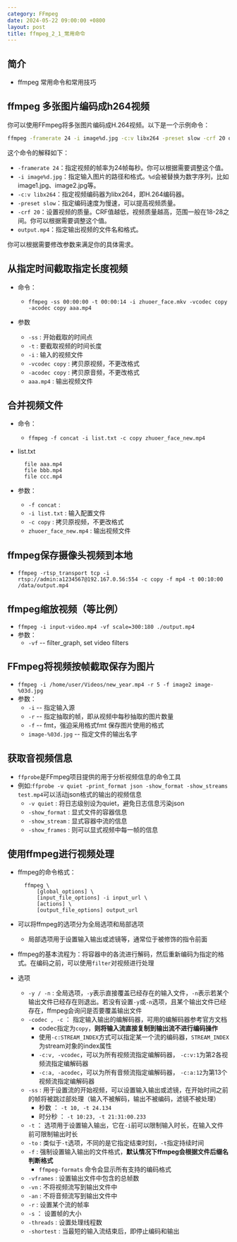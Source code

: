 ```yaml
---
category: FFmpeg
date: 2024-05-22 09:00:00 +0800
layout: post
title: ffmpeg_2_1_常用命令
---
```

## 简介

+ ffmpeg 常用命令和常用技巧

## ffmpeg 多张图片编码成h264视频

你可以使用FFmpeg将多张图片编码成H.264视频。以下是一个示例命令：

```bash
ffmpeg -framerate 24 -i image%d.jpg -c:v libx264 -preset slow -crf 20 output.mp4
```

这个命令的解释如下：

- `-framerate 24`：指定视频的帧率为24帧每秒。你可以根据需要调整这个值。
- `-i image%d.jpg`：指定输入图片的路径和格式。`%d`会被替换为数字序列，比如image1.jpg、image2.jpg等。
- `-c:v libx264`：指定视频编码器为libx264，即H.264编码器。
- `-preset slow`：指定编码速度为慢速，可以提高视频质量。
- `-crf 20`：设置视频的质量。CRF值越低，视频质量越高，范围一般在18-28之间。你可以根据需要调整这个值。
- `output.mp4`：指定输出视频的文件名和格式。

你可以根据需要修改参数来满足你的具体需求。

## 从指定时间截取指定长度视频

+ 命令：
  + `ffmpeg -ss 00:00:00 -t 00:00:14 -i zhuoer_face.mkv -vcodec copy -acodec copy aaa.mp4`

+ 参数
  + `-ss` : 开始截取的时间点
  + `-t`  : 要截取视频的时间长度
  + `-i`  : 输入的视频文件
  + `-vcodec copy` : 拷贝原视频，不更改格式
  + `-acodec copy` : 拷贝原音频，不更改格式
  + `aaa.mp4` : 输出视频文件

## 合并视频文件

+ 命令：
  + `ffmpeg -f concat -i list.txt -c copy zhuoer_face_new.mp4`
+ list.txt
  ```
    file aaa.mp4
    file bbb.mp4
    file ccc.mp4
  ``` 

+ 参数：
  + `-f concat` : 
  + `-i list.txt` : 输入配置文件
  + `-c copy` : 拷贝原视频，不更改格式
  + `zhuoer_face_new.mp4` : 输出视频文件

## ffmpeg保存摄像头视频到本地

+ `ffmpeg -rtsp_transport tcp -i rtsp://admin:a1234567@192.167.0.56:554 -c copy -f mp4 -t 00:10:00 /data/output.mp4`

## ffmpeg缩放视频（等比例）

+ `ffmpeg -i input-video.mp4 -vf scale=300:180 ./output.mp4`
+ 参数：
  + `-vf`  --  filter_graph, set video filters

## FFmpeg将视频按帧截取保存为图片

+ `ffmpeg -i /home/user/Videos/new_year.mp4 -r 5 -f image2 image-%03d.jpg`
+ 参数：
  + `-i`  --  指定输入源
  + `-r`  --  指定抽取的帧，即从视频中每秒抽取的图片数量
  + `-f`  --  fmt，强迫采用格式fmt 保存图片使用的格式
  + `image-%03d.jpg`  --  指定文件的输出名字

## 获取音视频信息

+ `ffprobe`是FFmpeg项目提供的用于分析视频信息的命令工具
+ 例如:`ffprobe -v quiet -print_format json -show_format -show_streams test.mp4`可以活动json格式的输出的视频信息
  + `-v quiet` : 将日志级别设为quiet，避免日志信息污染json
  + `-show_format` : 显式文件的容器信息
  + `-show_stream` : 显式容器中流的信息
  + `-show_frames` : 则可以显式视频中每一帧的信息

## 使用ffmpeg进行视频处理

+ ffmpeg的命令格式：
  ```
    ffmpeg \
        [global_options] \
        [input_file_options] -i input_url \
        [actions] \
        [output_file_options] output_url
  ```
+ 可以将ffmpeg的选项分为全局选项和局部选项
  + 局部选项用于设置输入输出或滤镜等，通常位于被修饰的指令前面
+ ffmpeg的基本流程为：将容器中的各流进行解码，然后重新编码为指定的格式。在编码之前，可以使用`filter`对视频进行处理

+ 选项
  + `-y / -n` : 全局选项，`-y`表示直接覆盖已经存在的输入文件，`-n`表示若某个输出文件已经存在则退出。若没有设置`-y`或`-n`选项，且某个输出文件已经存在，ffmpeg会询问是否要覆盖输出文件
  + `-codec , -c` ： 指定输入输出的编解码器，可用的编解码器参考官方文档
    + codec指定为`copy`，**则将输入流直接复制到输出流不进行编码操作**
    + 使用`-c:STREAM_INDEX`方式可以指定某一个流的编码器，`STREAM_INDEX`为stream对象的index属性
    + `-c:v, -vcodec`，可以为所有视频流指定编解码器， `-c:v:1`为第2各视频流指定编解码器
    + `-c:a, -acodec`，可以为所有音频流指定编解码器， `-c:a:12`为第13个视频流指定编解码器
  + `-ss` : 用于设置流的开始视频，可以设置输入输出或滤镜，在开始时间之前的帧将被跳过部处理（输入不被解码，输出不被编码，滤镜不被处理）
    + 秒数 ： `-t 10, -t 24.134`
    + 时分秒 ： `-t 10:23, -t 21:31:00.233`
  + `-t` ： 选项用于设置输入输出，它在`-i`前可以限制输入时长，在输入文件前可限制输出时长
  + `-to` : 类似于`-t`选项，不同的是它指定结束时刻，`-t`指定持续时间
  + `-f` : 强制设置输入输出的文件格式，**默认情况下ffmpeg会根据文件后缀名判断格式**
    + `ffmpeg-formats` 命令会显示所有支持的编码格式
  + `-vframes` : 设置输出文件中包含的总帧数
  + `-vn` : 不将视频流写到输出文件中
  + `-an` : 不将音频流写到输出文件中
  + `-r` : 设置某个流的帧率
  + `-s` ： 设置帧的大小
  + `-threads` : 设置处理线程数
  + `-shortest` : 当最短的输入流结束后，即停止编码和输出
